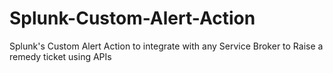 # Splunk-Custom-Alert-Action
Splunk's Custom Alert Action to integrate with any Service Broker to Raise a remedy ticket using APIs
